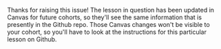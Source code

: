 Thanks for raising this issue! The lesson in question has been updated in Canvas for future cohorts, so they'll see the same information that is presently in the Github repo. Those Canvas changes won't be visible to your cohort, so you'll have to look at the instructions for this particular lesson on Github.
